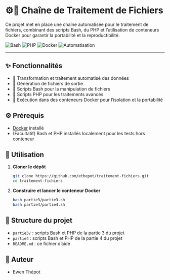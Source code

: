 # ⚙️📂 Chaîne de Traitement de Fichiers

Ce projet met en place une chaîne automatisée pour le traitement de fichiers, combinant des scripts Bash, du PHP et l’utilisation de conteneurs Docker pour garantir la portabilité et la reproductibilité.

![Bash](https://img.shields.io/badge/Bash-4EAA25?style=for-the-badge&logo=gnubash&logoColor=white)
![PHP](https://img.shields.io/badge/PHP-777BB4?style=for-the-badge&logo=php&logoColor=white)
![Docker](https://img.shields.io/badge/Docker-2496ED?style=for-the-badge&logo=docker&logoColor=white)
![Automatisation](https://img.shields.io/badge/Automatisation-blue?style=for-the-badge&logo=gear&logoColor=white)

---

## ✨ Fonctionnalités

- 🔄 Transformation et traitement automatisé des données
- 📝 Génération de fichiers de sortie
- 🐚 Scripts Bash pour la manipulation de fichiers
- 🐘 Scripts PHP pour les traitements avancés
- 🐳 Exécution dans des conteneurs Docker pour l’isolation et la portabilité

## ⚙️ Prérequis

- [Docker](https://www.docker.com/) installé
- (Facultatif) Bash et PHP installés localement pour les tests hors conteneur

## 🚀 Utilisation

1. **Cloner le dépôt**  
   ```bash
   git clone https://github.com/ethepot/traitement-fichiers.git
   cd traitement-fichiers
   ```

2. **Construire et lancer le conteneur Docker**  
   ```bash
   bash partie3/partie3.sh
   bash partie4/partie4.sh
   ```

## 📁 Structure du projet

- `partie3/` : scripts Bash et PHP de la partie 3 du projet
- `partie4` : scripts Bash et PHP de la partie 4 du projet
- `README.md` : ce fichier d’aide

## 👤 Auteur

- Ewen Thépot
